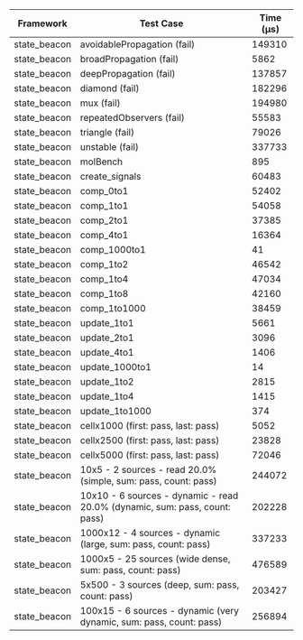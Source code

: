 | Framework | Test Case | Time (μs) |
| --- | --- | --- |
| state_beacon | avoidablePropagation (fail) | 149310 |
| state_beacon | broadPropagation (fail) | 5862 |
| state_beacon | deepPropagation (fail) | 137857 |
| state_beacon | diamond (fail) | 182296 |
| state_beacon | mux (fail) | 194980 |
| state_beacon | repeatedObservers (fail) | 55583 |
| state_beacon | triangle (fail) | 79026 |
| state_beacon | unstable (fail) | 337733 |
| state_beacon | molBench | 895 |
| state_beacon | create_signals | 60483 |
| state_beacon | comp_0to1 | 52402 |
| state_beacon | comp_1to1 | 54058 |
| state_beacon | comp_2to1 | 37385 |
| state_beacon | comp_4to1 | 16364 |
| state_beacon | comp_1000to1 | 41 |
| state_beacon | comp_1to2 | 46542 |
| state_beacon | comp_1to4 | 47034 |
| state_beacon | comp_1to8 | 42160 |
| state_beacon | comp_1to1000 | 38459 |
| state_beacon | update_1to1 | 5661 |
| state_beacon | update_2to1 | 3096 |
| state_beacon | update_4to1 | 1406 |
| state_beacon | update_1000to1 | 14 |
| state_beacon | update_1to2 | 2815 |
| state_beacon | update_1to4 | 1415 |
| state_beacon | update_1to1000 | 374 |
| state_beacon | cellx1000 (first: pass, last: pass) | 5052 |
| state_beacon | cellx2500 (first: pass, last: pass) | 23828 |
| state_beacon | cellx5000 (first: pass, last: pass) | 72046 |
| state_beacon | 10x5 - 2 sources - read 20.0% (simple, sum: pass, count: pass) | 244072 |
| state_beacon | 10x10 - 6 sources - dynamic - read 20.0% (dynamic, sum: pass, count: pass) | 202228 |
| state_beacon | 1000x12 - 4 sources - dynamic (large, sum: pass, count: pass) | 337233 |
| state_beacon | 1000x5 - 25 sources (wide dense, sum: pass, count: pass) | 476589 |
| state_beacon | 5x500 - 3 sources (deep, sum: pass, count: pass) | 203427 |
| state_beacon | 100x15 - 6 sources - dynamic (very dynamic, sum: pass, count: pass) | 256894 |
